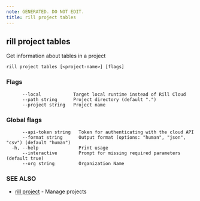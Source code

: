 ```yaml
---
note: GENERATED. DO NOT EDIT.
title: rill project tables
---
```

## rill project tables

Get information about tables in a project

```
rill project tables [<project-name>] [flags]
```

### Flags

```
      --local            Target local runtime instead of Rill Cloud
      --path string      Project directory (default ".")
      --project string   Project name
```

### Global flags

```
      --api-token string   Token for authenticating with the cloud API
      --format string      Output format (options: "human", "json", "csv") (default "human")
  -h, --help               Print usage
      --interactive        Prompt for missing required parameters (default true)
      --org string         Organization Name
```

### SEE ALSO

* [rill project](project.md)	 - Manage projects

